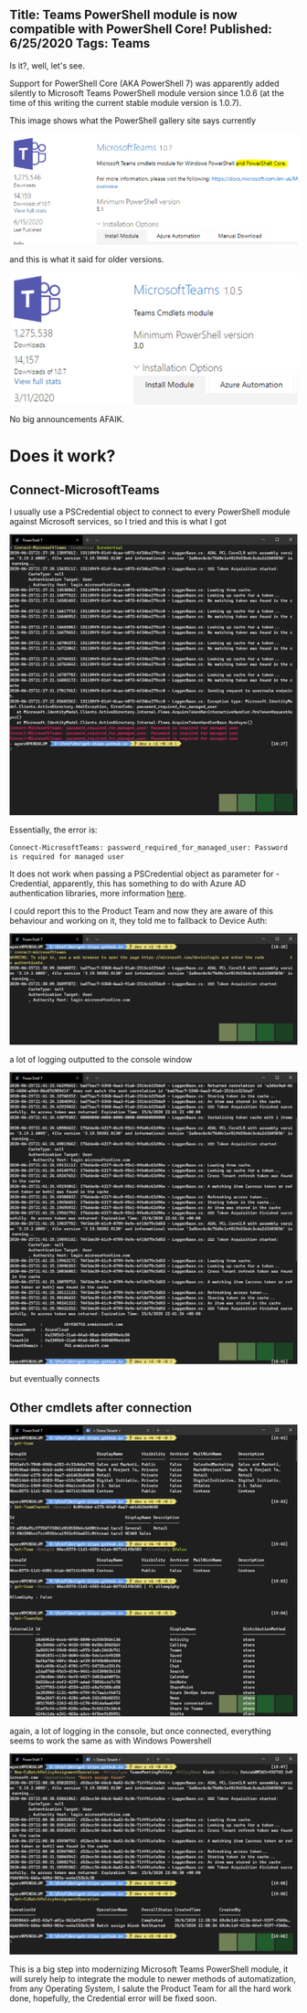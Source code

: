 Title: Teams PowerShell module is now compatible with PowerShell Core!
Published: 6/25/2020
Tags: Teams
---

Is it?, well, let's see.

Support for PowerShell Core (AKA PowerShell 7) was apparently added silently to Microsoft Teams PowerShell module version since 1.0.6 (at the time of this writing the current stable module version is 1.0.7).

This image shows what the PowerShell gallery site says currently 

![PsGallery_Now](/images/teams_pscore_7.png)


and this is what it said for older versions.

![PsGallery_Older](/images/teams_pscore_6.png)

No big announcements AFAIK.

# Does it work?

## Connect-MicrosoftTeams

I usually use a PSCredential object to connect to every PowerShell module against Microsoft services, so I tried and this is what I got

![connectMsTeamsError](/images/teams_pscore_1.png)

Essentially, the error is:

```
Connect-MicrosoftTeams: password_required_for_managed_user: Password is required for managed user
```

It does not work when passing a PSCredential object as parameter for -Credential, apparently, this has something to do with Azure AD authentication libraries, more information [here](https://github.com/AzureAD/azure-activedirectory-library-for-dotnet/issues/1478).

I could report this to the Product Team and now they are aware of this behaviour and working on it, they told me to fallback to Device Auth:

![connectMsTeamsDeviceAuth](/images/teams_pscore_2.png)

a lot of logging outputted to the console window

![connectMsTeamsDeviceAuth](/images/teams_pscore_3.png)

but eventually connects

## Other cmdlets after connection

![connectMsTeamsDeviceAuth](/images/teams_pscore_4.png)

again, a lot of logging in the console, but once connected, everything seems to work the same as with Windows Powershell

![connectMsTeamsDeviceAuth](/images/teams_pscore_5.png)

This is a big step into modernizing Microsoft Teams PowerShell module, it will surely help to integrate the module to newer methods of automatization, from any Operating System, I salute the Product Team for all the hard work done, hopefully, the Credential error will be fixed soon.